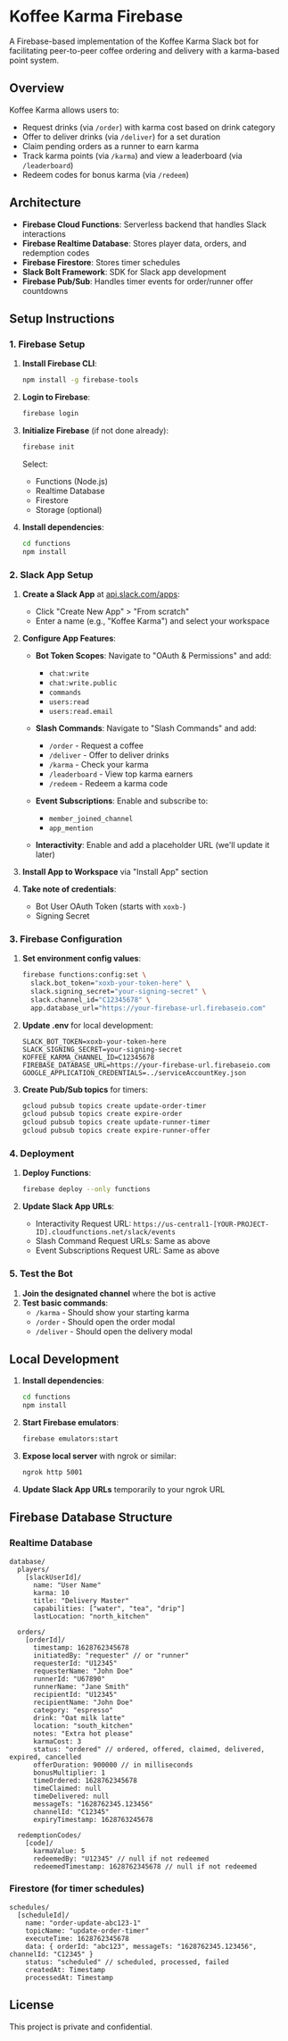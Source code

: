 # Koffee Karma Firebase

A Firebase-based implementation of the Koffee Karma Slack bot for facilitating peer-to-peer coffee ordering and delivery with a karma-based point system.

## Overview

Koffee Karma allows users to:
- Request drinks (via `/order`) with karma cost based on drink category
- Offer to deliver drinks (via `/deliver`) for a set duration
- Claim pending orders as a runner to earn karma
- Track karma points (via `/karma`) and view a leaderboard (via `/leaderboard`)
- Redeem codes for bonus karma (via `/redeem`)

## Architecture

- **Firebase Cloud Functions**: Serverless backend that handles Slack interactions
- **Firebase Realtime Database**: Stores player data, orders, and redemption codes
- **Firebase Firestore**: Stores timer schedules
- **Slack Bolt Framework**: SDK for Slack app development
- **Firebase Pub/Sub**: Handles timer events for order/runner offer countdowns

## Setup Instructions

### 1. Firebase Setup

1. **Install Firebase CLI**:
   ```bash
   npm install -g firebase-tools
   ```

2. **Login to Firebase**:
   ```bash
   firebase login
   ```

3. **Initialize Firebase** (if not done already):
   ```bash
   firebase init
   ```
   Select:
   - Functions (Node.js)
   - Realtime Database
   - Firestore
   - Storage (optional)

4. **Install dependencies**:
   ```bash
   cd functions
   npm install
   ```

### 2. Slack App Setup

1. **Create a Slack App** at [api.slack.com/apps](https://api.slack.com/apps):
   - Click "Create New App" > "From scratch"
   - Enter a name (e.g., "Koffee Karma") and select your workspace

2. **Configure App Features**:
   - **Bot Token Scopes**: Navigate to "OAuth & Permissions" and add:
     - `chat:write`
     - `chat:write.public`
     - `commands`
     - `users:read`
     - `users:read.email`

   - **Slash Commands**: Navigate to "Slash Commands" and add:
     - `/order` - Request a coffee
     - `/deliver` - Offer to deliver drinks
     - `/karma` - Check your karma
     - `/leaderboard` - View top karma earners
     - `/redeem` - Redeem a karma code

   - **Event Subscriptions**: Enable and subscribe to:
     - `member_joined_channel`
     - `app_mention`

   - **Interactivity**: Enable and add a placeholder URL (we'll update it later)

3. **Install App to Workspace** via "Install App" section

4. **Take note of credentials**:
   - Bot User OAuth Token (starts with `xoxb-`)
   - Signing Secret

### 3. Firebase Configuration

1. **Set environment config values**:
   ```bash
   firebase functions:config:set \
     slack.bot_token="xoxb-your-token-here" \
     slack.signing_secret="your-signing-secret" \
     slack.channel_id="C12345678" \
     app.database_url="https://your-firebase-url.firebaseio.com"
   ```

2. **Update .env** for local development:
   ```
   SLACK_BOT_TOKEN=xoxb-your-token-here
   SLACK_SIGNING_SECRET=your-signing-secret
   KOFFEE_KARMA_CHANNEL_ID=C12345678
   FIREBASE_DATABASE_URL=https://your-firebase-url.firebaseio.com
   GOOGLE_APPLICATION_CREDENTIALS=../serviceAccountKey.json
   ```

3. **Create Pub/Sub topics** for timers:
   ```bash
   gcloud pubsub topics create update-order-timer
   gcloud pubsub topics create expire-order
   gcloud pubsub topics create update-runner-timer
   gcloud pubsub topics create expire-runner-offer
   ```

### 4. Deployment

1. **Deploy Functions**:
   ```bash
   firebase deploy --only functions
   ```

2. **Update Slack App URLs**:
   - Interactivity Request URL: `https://us-central1-[YOUR-PROJECT-ID].cloudfunctions.net/slack/events`
   - Slash Command Request URLs: Same as above
   - Event Subscriptions Request URL: Same as above

### 5. Test the Bot

1. **Join the designated channel** where the bot is active
2. **Test basic commands**:
   - `/karma` - Should show your starting karma
   - `/order` - Should open the order modal
   - `/deliver` - Should open the delivery modal

## Local Development

1. **Install dependencies**:
   ```bash
   cd functions
   npm install
   ```

2. **Start Firebase emulators**:
   ```bash
   firebase emulators:start
   ```

3. **Expose local server** with ngrok or similar:
   ```bash
   ngrok http 5001
   ```

4. **Update Slack App URLs** temporarily to your ngrok URL

## Firebase Database Structure

### Realtime Database

```
database/
  players/
    [slackUserId]/
      name: "User Name"
      karma: 10
      title: "Delivery Master"
      capabilities: ["water", "tea", "drip"]
      lastLocation: "north_kitchen"
      
  orders/
    [orderId]/
      timestamp: 1628762345678
      initiatedBy: "requester" // or "runner"
      requesterId: "U12345"
      requesterName: "John Doe"
      runnerId: "U67890"
      runnerName: "Jane Smith"
      recipientId: "U12345"
      recipientName: "John Doe"
      category: "espresso"
      drink: "Oat milk latte"
      location: "south_kitchen"
      notes: "Extra hot please"
      karmaCost: 3
      status: "ordered" // ordered, offered, claimed, delivered, expired, cancelled
      offerDuration: 900000 // in milliseconds
      bonusMultiplier: 1
      timeOrdered: 1628762345678
      timeClaimed: null
      timeDelivered: null
      messageTs: "1628762345.123456"
      channelId: "C12345"
      expiryTimestamp: 1628763245678
      
  redemptionCodes/
    [code]/
      karmaValue: 5
      redeemedBy: "U12345" // null if not redeemed
      redeemedTimestamp: 1628762345678 // null if not redeemed
```

### Firestore (for timer schedules)

```
schedules/
  [scheduleId]/
    name: "order-update-abc123-1"
    topicName: "update-order-timer"
    executeTime: 1628762345678
    data: { orderId: "abc123", messageTs: "1628762345.123456", channelId: "C12345" }
    status: "scheduled" // scheduled, processed, failed
    createdAt: Timestamp
    processedAt: Timestamp
```

## License

This project is private and confidential. 